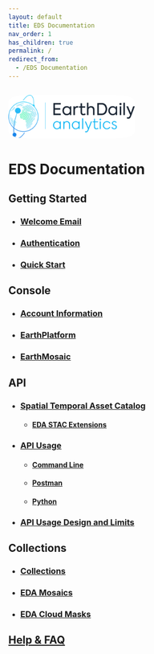 ```yaml
---
layout: default
title: EDS Documentation
nav_order: 1
has_children: true
permalink: /
redirect_from:
  - /EDS Documentation
---
```

<!-- Redirect is used to set the page you want to have homepage -->


## <img width="50%" alt="Azure Machine Learning.jpg" src="https://raw.githubusercontent.com/earthdaily/Images/main/Corporate/EarthDaily.png" style="border-radius: 15%">


# EDS Documentation
## Getting Started
* ### [Welcome Email](./GettingStarted/WelcomeEmail.md)
* ### [Authentication](./GettingStarted/APIAuthentication.md)
* ### [Quick Start](./GettingStarted/QuickStart.md)

## Console
* ### [Account Information](./Console/AccountInformationUI.md)
* ### [EarthPlatform](./Console/CatalogUI.md)
* ### [EarthMosaic](./Console/MosaicUI.md)

## API
  * ### [Spatial Temporal Asset Catalog](./EDS%20API/API%20Design/Spatial%20Temporal%20Asset%20Catalogs.md)
    * #### [EDA STAC Extensions](./EDS%20API/Extensions/EDA%20STAC%20extension.md)
  * ### [API Usage](./EDS%20API/API%20Usage/API%20endpoints.md)
    * #### [Command Line](./EDS%20API/API%20Usage/Command%20Line.md)
    * #### [Postman](./EDS%20API/API%20Usage/Postman.md)
    * #### [Python](./EDS%20API/API%20Usage/Python.md)
  * ### [API Usage Design and Limits](./EDS%20API/API%20Design/API%20Details%20and%20Limits.md)


## Collections
* ### [Collections](EDS%20Collections/Collections.md)
* ### [EDA Mosaics](EDS%20Collections/EDA%20Mosaics.md)
* ### [EDA Cloud Masks](EDS%20Collections/EDA%20Cloud%20Masks.md)

<!--
 ## Capability Examples 
* ### [Notebooks](EDS%20Compatibility%20Examples/Notebook%20Examples.md)
* ### [Plugins](EDS%20Compatibility%20Examples/Integrations%20and%20Plugins.md)
-->
## [Help & FAQ](Help%20and%20FAQ.md) 

